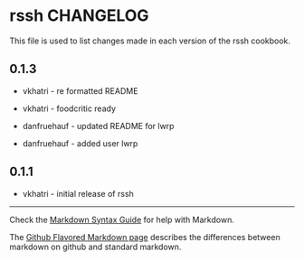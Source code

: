 rssh CHANGELOG
==============

This file is used to list changes made in each version of the rssh cookbook.

0.1.3
-----

- vkhatri - re formatted README

- vkhatri - foodcritic ready

- danfruehauf - updated README for lwrp

- danfruehauf - added user lwrp


0.1.1
-----

- vkhatri - initial release of rssh

- - -
Check the [Markdown Syntax Guide](http://daringfireball.net/projects/markdown/syntax) for help with Markdown.

The [Github Flavored Markdown page](http://github.github.com/github-flavored-markdown/) describes the differences between markdown on github and standard markdown.
